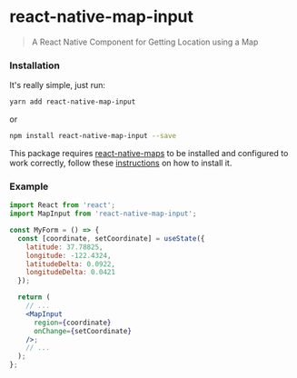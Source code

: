 # react-native-map-input

> A React Native Component for Getting Location using a Map

### Installation

It's really simple, just run:

```sh
yarn add react-native-map-input
```

or

```sh
npm install react-native-map-input --save
```

This package requires [react-native-maps](https://github.com/react-native-maps/react-native-maps) to be installed and configured to work correctly, follow these [instructions](https://github.com/react-native-maps/react-native-maps/blob/master/docs/installation.md) on how to install it.

### Example

```jsx
import React from 'react';
import MapInput from 'react-native-map-input';

const MyForm = () => {
  const [coordinate, setCoordinate] = useState({
    latitude: 37.78825,
    longitude: -122.4324,
    latitudeDelta: 0.0922,
    longitudeDelta: 0.0421
  });

  return (
    // ...
    <MapInput
      region={coordinate}
      onChange={setCoordinate}
    />;
    // ...
  );
};
```
